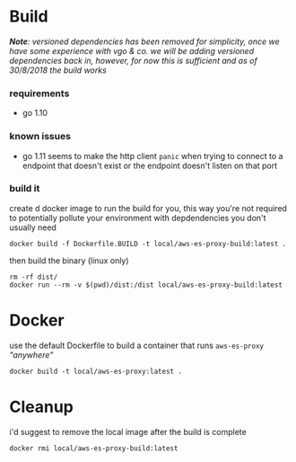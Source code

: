 # Build

***Note**: versioned dependencies has been removed for simplicity, once we have some experience with vgo & co. we will be adding versioned dependencies back in, however, for now this is sufficient and as of 30/8/2018 the build works*

### requirements
- go 1.10

### known issues
- go 1.11 seems to make the http client `panic` when trying to connect to a endpoint that doesn't exist or the endpoint doesn't listen on that port

### build it

create d docker image to run the build for you, this way you're not required to potentially pollute your environment with depdendencies you don't usually need

```
docker build -f Dockerfile.BUILD -t local/aws-es-proxy-build:latest .
```

then build the binary (linux only)

```
rm -rf dist/
docker run --rm -v $(pwd)/dist:/dist local/aws-es-proxy-build:latest
```

# Docker

use the default Dockerfile to build a container that runs `aws-es-proxy` _"anywhere"_

```
docker build -t local/aws-es-proxy:latest .
```

# Cleanup

i'd suggest to remove the local image after the build is complete

```
docker rmi local/aws-es-proxy-build:latest
```